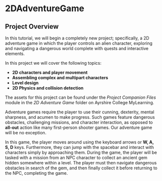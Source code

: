# 2DAdventureGame
## Project Overview

In this tutorial, we will begin a completely new project; specifically, a 2D adventure game in which the player controls an alien character, exploring and navigating a dangerous world complete with quests and interactive elements.

In this project we will cover the following topics:

- **2D characters and player movement**
- **Assembling complex and multipart characters**
- **Level design**
- **2D Physics and collision detection**


The assets for this project can be found under the *Project Companion Files* module in the *2D Adventure Game* folder on Ayrshire College MyLearning.

Adventure games require the player to use their cunning, dexterity, mental sharpness, and acumen to make progress. Such games feature dangerous obstacles, challenging missions, and character interaction, as opposed to **all-out** action like many first-person shooter games. Our adventure game will be no exception. 

In this game, the player moves around using the keyboard arrows or **W, A, S, D** keys. Furthermore, they can jump with the spacebar and interact with characters simply by approaching them. During the game, the player will be tasked with a mission from an NPC character to collect an ancient gem hidden somewhere within a level. The player must then navigate dangerous obstacles in search of the gem, and then finally collect it before returning to the NPC, completing the game.
